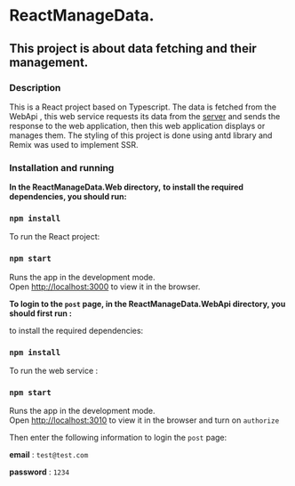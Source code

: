 # ReactManageData.

## This project is about data fetching and their management.

### Description

This is a React project based on Typescript. The data is fetched from the WebApi , this web service requests its data from the [server](https://jsonplaceholder.typicode.com/) and sends the response to the web application, then this web application displays or manages them.
The styling of this project is done using antd library and Remix was used to implement SSR.

### Installation and running

**In the ReactManageData.Web directory,**
**to install the required dependencies, you should run:**
### `npm install`

To run the React project:
### `npm start`

Runs the app in the development mode.\
Open [http://localhost:3000](http://localhost:3000) to view it in the browser.


**To login to the `post` page, in the ReactManageData.WebApi directory, you should first run :**

to install the required dependencies:
### `npm install`

To run the web service :
### `npm start`

Runs the app in the development mode.\
Open [http://localhost:3010](http://localhost:3010) to view it in the browser and turn on `authorize`

Then enter the following information to login the `post` page:

**email** : `test@test.com`

**password** : `1234`